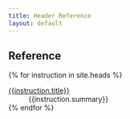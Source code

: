```yaml
---
title: Header Reference
layout: default
---
```



## Reference

<div>
<dl class="property-index">

{% for instruction in site.heads %}<dt><a href="{{ instruction.url | prepend: site.github.url }}">{{instruction.title}}</a></dt><dd>{{instruction.summary}}</dd>
{% endfor %}

</dl>
</div>

